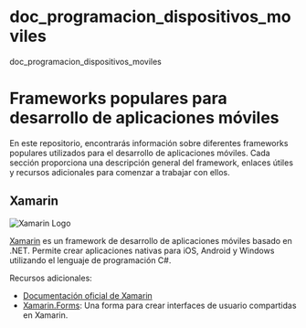 # doc_programacion_dispositivos_moviles
doc_programacion_dispositivos_moviles
# Frameworks populares para desarrollo de aplicaciones móviles

En este repositorio, encontrarás información sobre diferentes frameworks populares utilizados para el desarrollo de aplicaciones móviles. Cada sección proporciona una descripción general del framework, enlaces útiles y recursos adicionales para comenzar a trabajar con ellos.

## Xamarin

![Xamarin Logo](https://static-00.iconduck.com/assets.00/xamarin-icon-512x454-qyapgz6t.png)

[Xamarin](https://dotnet.microsoft.com/apps/xamarin) es un framework de desarrollo de aplicaciones móviles basado en .NET. Permite crear aplicaciones nativas para iOS, Android y Windows utilizando el lenguaje de programación C#.

Recursos adicionales:
- [Documentación oficial de Xamarin](https://docs.microsoft.com/xamarin/)
- [Xamarin.Forms](https://docs.microsoft.com/xamarin/xamarin-forms/): Una forma para crear interfaces de usuario compartidas en Xamarin.


